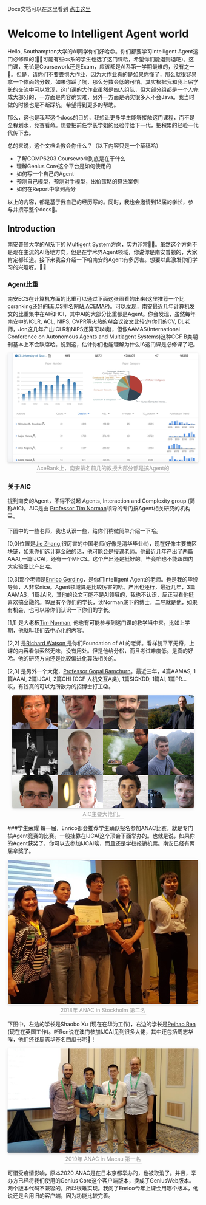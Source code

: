 Docs文档可以在这里看到 [点击这里](https://robinluonanjing.github.io/UoSouthampton-Intelligent-Agent-Docs/)

# Welcome to Intelligent Agent world
Hello, Southampton大学的AI同学你们好哈😊。你们都要学习Intelligent Agent这门必修课的(🤦‍♂️可能有些cs系的学生也选了这门课哈，希望你们能退则退吧)。这门课，无论是Coursework还是Exam，应该都是AI系第一学期最难的，没有之一🤣。但是，请你们不要畏惧大作业，因为大作业真的是如果你懂了，那么就很容易拿一个体面的分数，如果你踩了坑，那么分数会低的可怕。其实根据我和我上届学长的交流中可以发现，这门课的大作业虽然是四人组队，但大部分组都是一个人完成大部分的，一方面是内容确实难，另外一方面是确实很多人不会Java。我当时做的时候也是不断踩坑，希望得到更多的帮助。

那么，这也是我写这个docs的目的，我想让更多学生能够接触这门课程，而不是全程划水，竞赛看命。想要把前任学长学姐的经验传给下一代，把积累的经验一代代传下去。

总的来说，这个文档会教会你什么？（以下内容只是一个草稿哈）

* 了解COMP6203 Coursework到底是在干什么
* 理解Genius Core这个平台是如何使用的
* 如何写一个自己的Agent
* 预测自己模型，预测对手模型，出价策略的算法案例
* 如何在Report中拿到高分

以上的内容，都是基于我自己的经历写的。同时，我也会邀请到18届的学长，参与并撰写整个docs👊。

## Introduction
南安普顿大学的AI系下的 Multigent System方向，实力非常🐂🍺。虽然这个方向不是现在主流的AI落地方向，但是在学术界Agent领域，你说你是南安普顿的，大家肯定都知道。接下来我会介绍一下咱南安的Agent有多厉害。想要以此激发你们学习的兴趣呀。🙌🏻


### Agent比重
南安ECS在计算机方面的比重可以通过下面这张图看的出来(这里推荐一个比csranking还好的EE,CS排名网站,[ACEMAP](https://www.acemap.info/ranking))。可以发现，南安最近几年计算机发文的比重集中在AI和HCI，其中AI的大部分比重都是Agent。你会发现，虽然每年南安中的ICLR, ACL, NIPS, CVPR等火热的AI会议论文比较少(你们的CV, DL老师，Jon这几年产出ICLR和NIPS还算可以噢)，但像AAMAS(International Conference on Autonomous Agents and Multiagent Systems)这种CCF B类期刊基本上不会缺席哈。说到这，估计你们也能理解为什么IA这门课是必修课了吧。
<center>
    <img style="border-radius: 0.3125em;
    box-shadow: 0 2px 4px 0 rgba(34,36,38,.12),0 2px 10px 0 rgba(34,36,38,.08);" 
    src="docs/img/introduction/agentSoton.jpg">
    <br>
    <div style="color:orange; border-bottom: 1px solid #d9d9d9;
    display: inline-block;
    color: #999;
    padding: 2px;">AceRank上，南安排名前几的教授大部分都是搞Agent的 </div>
</center>



### 关于AIC
提到南安的Agent，不得不说起 Agents, Interaction and Complexity group (简称AIC)。AIC是由 [Professor Tim Norman](https://www.ecs.soton.ac.uk/people/tjn1f15#_ga=2.258324554.13544906.1602674669-357846429.1552973807)领导的专门搞Agent相关研究的机构💻。

下图中的一些老师，我也认识一些，给你们稍微简单介绍一下哈。

[0,0]位置是[Jie Zhang](https://www.ecs.soton.ac.uk/people/jz5c16#_ga=2.31864318.13544906.1602674669-357846429.1552973807),很厉害的中国老师(好像是清华毕业🙄)，现在好像主要搞区块链，如果你们选计算金融的话，他可能会是授课老师。他最近几年产出了两篇AAAI,一篇IJCAI，还有一个MFCS。这个产出还是挺好的。毕竟咱也不能跟国内大实验室比产出哈。

[0,3]那个老师是[Enrico Gerding](http://www.southampton.ac.uk/~eg/#_ga=2.127909581.13544906.1602674669-357846429.1552973807)，是你们Intelligent Agent的老师。也是我的毕设导师，人非常nice。Agent领域算是比较厉害的哈。产出也还行，最近几年，3篇AAMAS，1篇JAIR，其他的论文可能不是AI领域的，我也不认识，反正我看他挺喜欢搞金融的。19届有个你们的学长，读Norman底下的博士，二导就是他，如果有机会，也可以带你们认识一下你们的学长。

[1,1] 是大老板[Tim Norman](https://www.ecs.soton.ac.uk/people/tjn1f15#_ga=2.258324554.13544906.1602674669-357846429.1552973807), 他也有可能参与到这门课的教学当中来，比如上学期，他就叫我们去中心化的内容。

[2,2] 是[Richard Watson](https://cmg.soton.ac.uk/people/raw1/),是你们Foundation of AI 的老师。看样貌平平无奇，上课的内容看似索然无味，没有用处。但是他给分松，而且考试难度低。是真的好哈。他的研究方向还是比较偏进化算法相关的。

[2,3] 是另外一个大佬，[Professor Gopal Ramchurn](https://www.ecs.soton.ac.uk/people/sdr1#publications)。最近三年，4篇AAMAS, 1篇AAAI, 2篇IJCAI, 2篇CHI (CCF 人机交互A类), 1篇SIGKDD, 1篇AI, 1篇PR... 哎，有钱真的可以为所欲为的招博士打工😱。

<center>
    <img style="border-radius: 0.3125em;
    box-shadow: 0 2px 4px 0 rgba(34,36,38,.12),0 2px 10px 0 rgba(34,36,38,.08);" 
    src="docs/img/introduction/AIC.jpg">
    <br>
    <div style="color:orange; border-bottom: 1px solid #d9d9d9;
    display: inline-block;
    color: #999;
    padding: 2px;">AIC主要大佬们。</div>
</center>




###学生荣耀
每一届，Enrico都会推荐学生踊跃报名参加ANAC比赛，就是专门搞Agent竞赛的比赛。一般挂靠在IJCAI这个顶会下面举办的。也就是说，如果你的Agent获奖了，你可以去参加IJCAI唉，而且还是学校报销机票。南安已经有两届拿奖了。
<center>
    <img style="border-radius: 0.3125em;
    box-shadow: 0 2px 4px 0 rgba(34,36,38,.12),0 2px 10px 0 rgba(34,36,38,.08);" 
    src="docs/img/introduction/anac2018.png">
    <br>
    <div style="color:orange; border-bottom: 1px solid #d9d9d9;
    display: inline-block;
    color: #999;
    padding: 2px;">2018年 ANAC in Stockholm 第二名 </div>
</center>

下图中，左边的学长是Shaobo Xu (现在在华为工作)，右边的学长是[Peihao Ren](https://github.com/renph) (现在在英国工作)。听Ren说在澳门参加IJCAI见到很多大佬，其中还包括周志华唉，他们还找周志华签名西瓜书呢🥳！
<center>
    <img style="border-radius: 0.3125em;
    box-shadow: 0 2px 4px 0 rgba(34,36,38,.12),0 2px 10px 0 rgba(34,36,38,.08);" 
    src="docs/img/introduction/anac2019.png">
    <br>
    <div style="color:orange; border-bottom: 1px solid #d9d9d9;
    display: inline-block;
    color: #999;
    padding: 2px;">2019年 ANAC in Macau 第一名 </div>
</center>

可惜受疫情影响，原本2020 ANAC是在日本京都举办的，也被取消了。并且，举办方已经将我们使用的Genius Core这个客户端版本，换成了GeniusWeb版本。两个版本代码不兼容的，所以很难实现。我问了Enrico今年上课会用哪个版本，他说还是会用旧的客户端，因为功能比较完善。


